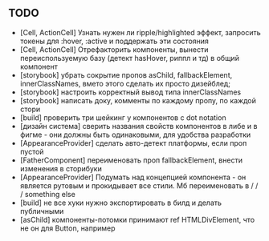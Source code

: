 ## TODO

- [Cell, ActionCell] Узнать нужен ли ripple/highlighted эффект, запросить токены для :hover, :active и поддержать эти состояния
- [Cell, ActionCell] Отрефакторить компоненты, вынести переиспользуемую базу (детект hasHover, риппл и тд) в общий компонент
- [storybook] убрать сокрытие пропов asChild, fallbackElement, innerClassNames, вмето этого сделать их просто дизейблед;
- [storybook] настроить корректный вывод типа innerClassNames
- [storybook] написать доку, комменты по каждому пропу, по каждой стори
- [build] проверить три шейкинг у компонентов с dot notation
- [дизайн система] сверить названия свойств компонентов в либе и в фигме - они должны быть одинаковыми, для удобства разработки
- [AppearanceProvider] сделать авто-детект платформы, если проп пустой
- [FatherComponent] переименовать проп fallbackElement, внести изменения в сторибуки
- [AppearanceProvider] Подумать над концепцией компонента - он является рутовым и прокидывает все стили. Мб переименовать в <Theme /> / <OneMeTheme /> / <UIRoot /> / something else
- [build] не все хуки нужно экспортировать в билд и делать публичными
- [asChild] компоненты-потомки принимают ref HTMLDivElement, что не он для Button, например

